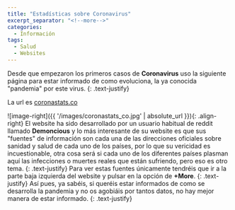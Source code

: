 ```yaml
---
title: "Estadísticas sobre Coronavirus"
excerpt_separator: "<!--more-->"
categories:
  - Información
tags:
  - Salud
  - Websites
---
```


Desde que empezaron los primeros casos de **Coronavirus** uso la siguiente página para estar informado de como evoluciona, la ya conocida "pandemia" por este virus. 
{: .text-justify}

<!--more-->

La url es [coronastats.co](https://coronastats.co)

![image-right]({{ '/images/coronastats_co.jpg' | absolute_url }}){: .align-right} El website ha sido desarrollado por un usuario habitual de reddit llamado **Demoncious** y lo más interesante de su website es que sus "fuentes" de información son cada una de las direcciones oficiales sobre sanidad y salud de cada uno de los países, por lo que su vericidad es incuestionable, otra cosa será si cada uno de los diferentes países plasman aquí las infecciones o muertes reales que están sufriendo, pero eso es otro tema. 
{: .text-justify}
Para ver estas fuentes únicamente tendréis que ir a la parte baja izquierda del website y pulsar en la opción de **+More**.
{: .text-justify}
Así pues, ya sabéis, si queréis estar informados de como se desarrolla la pandemia y no os agobiáis por tantos datos, no hay mejor manera de estar informado.
{: .text-justify}
